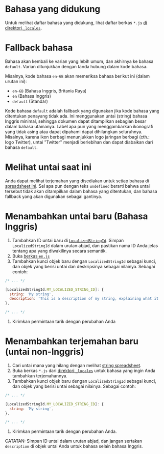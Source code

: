 # Bahasa yang didukung

Untuk melihat daftar bahasa yang didukung, lihat daftar berkas `*.js` [di direktori `_locales`](https://github.com/ampproject/amphtml/tree/main/extensions/amp-story/1.0/_locales).

# Fallback bahasa

Bahasa akan kembali ke varian yang lebih umum, dan akhirnya ke bahasa `default`. Varian ditunjukkan dengan tanda hubung dalam kode bahasa.

Misalnya, kode bahasa `en-GB` akan memeriksa bahasa berikut ini (dalam urutan ini):

- `en-GB` (Bahasa Inggris, Britania Raya)
- `en` (Bahasa Inggris)
- `default` (Standar)

Kode bahasa `default` adalah fallback yang digunakan jika kode bahasa yang ditentukan penayang tidak ada. Ini menggunakan untai (string) bahasa Inggris minimal, sehingga dokumen dapat ditampilkan sebagian besar dalam bahasa utamanya. Label apa pun yang menggambarkan ikonografi yang tidak asing atau dapat dipahami dapat dihilangkan seluruhnya. Misalnya, karena ikon berbagi menunjukkan logo jaringan berbagi (cth.: logo Twitter), untai "Twitter" menjadi berlebihan dan dapat diabaikan dari bahasa `default`.

# Melihat untai saat ini

Anda dapat melihat terjemahan yang disediakan untuk setiap bahasa di [spreadsheet ini](https://bit.ly/amp-story-strings). Sel apa pun dengan teks `undefined` berarti bahwa untai tersebut tidak akan ditampilkan dalam bahasa yang ditentukan, dan bahasa fallback yang akan digunakan sebagai gantinya.

# Menambahkan untai baru (Bahasa Inggris)

1. Tambahkan ID untai baru di [`LocalizedStringId`](https://github.com/ampproject/amphtml/blob/main/src/localized-strings.js#L31). Simpan `LocalizedStringId` dalam urutan abjad, dan pastikan nama ID Anda jelas tentang apa yang diwakilinya secara semantik.
2. Buka [berkas `en.js`](https://github.com/ampproject/amphtml/blob/main/extensions/amp-story/1.0/_locales/en.js)
3. Tambahkan kunci objek baru dengan `LocalizedStringId` sebagai kunci, dan objek yang berisi untai dan deskripsinya sebagai nilainya. Sebagai contoh:

```javascript
/* ... */

[LocalizedStringId.MY_LOCALIZED_STRING_ID]: {
  string: 'My string',
  description: 'This is a description of my string, explaining what it means and/or how it is used.',
},

/* ... */
```

1. Kirimkan permintaan tarik dengan perubahan Anda

# Menambahkan terjemahan baru (untai non-Inggris)

1. Cari untai mana yang hilang dengan melihat [string spreadsheet](https://bit.ly/amp-story-strings).
2. Buka berkas `*.js` dari [direktori `_locales`](https://github.com/ampproject/amphtml/tree/main/extensions/amp-story/1.0/_locales) untuk bahasa yang ingin Anda tambahkan terjemahannya.
3. Tambahkan kunci objek baru dengan `LocalizedStringId` sebagai kunci, dan objek yang berisi untai sebagai nilainya. Sebagai contoh:

```javascript
/* ... */

[LocalizedStringId.MY_LOCALIZED_STRING_ID]: {
  string: 'My string',
},

/* ... */
```

1. Kirimkan permintaan tarik dengan perubahan Anda.

CATATAN: Simpan ID untai dalam urutan abjad, dan jangan sertakan `description` di objek untai Anda untuk bahasa selain bahasa Inggris.
